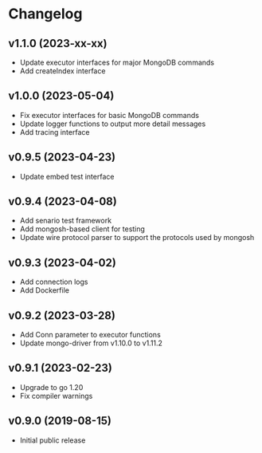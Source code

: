 # Changelog

## v1.1.0 (2023-xx-xx)
- Update executor interfaces for major MongoDB commands
- Add createIndex interface

## v1.0.0 (2023-05-04)
- Fix executor interfaces for basic MongoDB commands
- Update logger functions to output more detail messages
- Add tracing interface

## v0.9.5 (2023-04-23)
- Update embed test interface

## v0.9.4 (2023-04-08)
- Add senario test framework
- Add mongosh-based client for testing
- Update wire protocol parser to support the protocols used by mongosh

## v0.9.3 (2023-04-02)
- Add connection logs
- Add Dockerfile

## v0.9.2 (2023-03-28)
- Add Conn parameter to executor functions
- Update mongo-driver from v1.10.0 to v1.11.2

## v0.9.1 (2023-02-23)
- Upgrade to go 1.20
- Fix compiler warnings

## v0.9.0 (2019-08-15)
- Initial public release  
